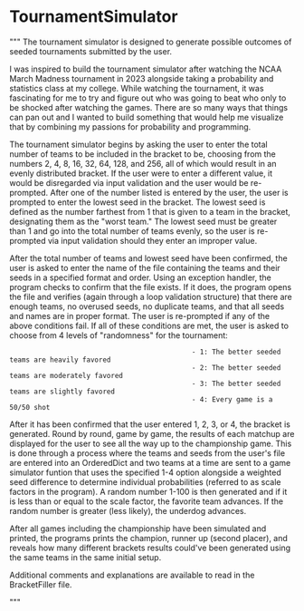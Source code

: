 # TournamentSimulator
"""
The tournament simulator is designed to generate possible outcomes of seeded tournaments submitted by the user. 

I was inspired to build the tournament simulator after watching the NCAA March Madness tournament in 2023 alongside taking a probability and statistics class at my college. While watching the tournament, it was fascinating for me to try and figure out who was going to beat who only to be shocked after watching the games. There are so many ways that things can pan out and I wanted to build something that would help me visualize that by combining my passions for probability and programming.

The tournament simulator begins by asking the user to enter the total number of teams to be included in the bracket to be, choosing from the numbers 2, 4, 8, 16, 32, 64, 128, and 256, all of which would result in an evenly distributed bracket. If the user were to enter a different value, it would be disregarded via input validation and the user would be re-prompted. After one of the number listed is entered by the user, the user is prompted to enter the lowest seed in the bracket. The lowest seed is defined as the number farthest from 1 that is given to a team in the bracket, designating them as the "worst team." The lowest seed must be greater than 1 and go into the total number of teams evenly, so the user is re-prompted via input validation should they enter an improper value.

After the total number of teams and lowest seed have been confirmed, the user is asked to enter the name of the file containing the teams and their seeds in a specified format and order. Using an exception handler, the program checks to confirm that the file exists. If it does, the program opens the file and verifies (again through a loop validation structure) that there are enough teams, no overused seeds, no duplicate teams, and that all seeds and names are in proper format. The user is re-prompted if any of the above conditions fail. If all of these conditions are met, the user is asked to choose from 4 levels of "randomness" for the tournament:

                                                 - 1: The better seeded teams are heavily favored
                                                 - 2: The better seeded teams are moderately favored
                                                 - 3: The better seeded teams are slightly favored
                                                 - 4: Every game is a 50/50 shot
                            
After it has been confirmed that the user entered 1, 2, 3, or 4, the bracket is generated. Round by round, game by game, the results of each matchup are displayed for the user to see all the way up to the championship game. This is done through a process where the teams and seeds from the user's file are entered into an OrderedDict and two teams at a time are sent to a game simulator funtion that uses the specified 1-4 option alongside a weighted seed difference to determine individual probabilities (referred to as scale factors in the program). A random number 1-100 is then generated and if it is less than or equal to the scale factor, the favorite team advances. If the random number is greater (less likely), the underdog advances.            

After all games including the championship have been simulated and printed, the programs prints the champion, runner up (second placer), and reveals how many different brackets results could've been generated using the same teams in the same initial setup.

Additional comments and explanations are available to read in the BracketFiller file.

"""
